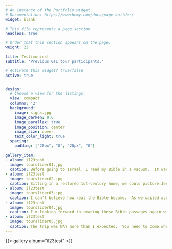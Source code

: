 ```yaml
---
# An instance of the Portfolio widget.
# Documentation: https://wowchemy.com/docs/page-builder/
widget: blank

# This file represents a page section.
headless: true

# Order that this section appears on the page.
weight: 22

title: Testimonies!
subtitle: 'Previous GTI tour participants.'

# Activate this widget? true/false
active: true


design:
  # Choose a view for the listings:
  view: compact
  columns: '2'
  background:
    image: signs.jpg
    image_darken: 0.6
    image_parallax: true
    image_position: center
    image_size: cover
    text_color_light: true
  spacing:
    padding: ["20px", "0", "20px", "0"]

gallery_item:
- album: il23test
  image: tourslider01.jpg
  caption: Before going to Israel, I read my Bible in a vacuum.  It was amazing to have layers of context-what the ground looked like, and what it would have been like to camp in the middle of nothing.
- album: il23test
  image: tourslider02.jpg
  caption: Sitting in a restored 1st-century home, we could picture Jesus preaching. We could picture the roof opening up and the lengths they went to to bring their friends to Jesus. It challenged me - what do I do to bring my friends to Jesus?
- album: il23test
  image: tourslider03.jpg
  caption: I can't believe how real the Bible became.  As we sailed across the Sea of Galilee, I could easily picture the Lord there.
- album: il23test
  image: tourslider04.jpg
  caption: I'm looking forward to reading these Bible passages again with new and enhanced meaning.
- album: il23test
  image: tourslider05.jpg
  caption: The trip was WAY more than I expected.  You need to come when you're young!
---
```




{{< gallery album="il23test" >}}